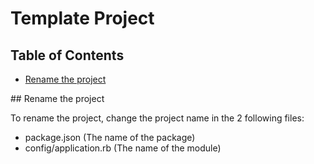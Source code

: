 # Template Project

## Table of Contents

- [Rename the project](#rename-the-project)

## Rename the project

To rename the project, change the project name in the 2 following files:
* package.json (The name of the package)
* config/application.rb (The name of the module)
